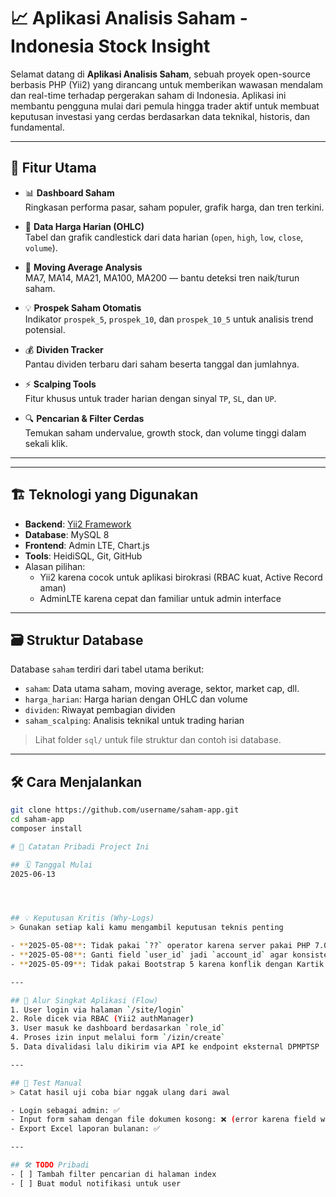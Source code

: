 # 📈 Aplikasi Analisis Saham - Indonesia Stock Insight

Selamat datang di **Aplikasi Analisis Saham**, sebuah proyek open-source berbasis PHP (Yii2) yang dirancang untuk memberikan wawasan mendalam dan real-time terhadap pergerakan saham di Indonesia. Aplikasi ini membantu pengguna mulai dari pemula hingga trader aktif untuk membuat keputusan investasi yang cerdas berdasarkan data teknikal, historis, dan fundamental.

---

## 🚀 Fitur Utama

- 📊 **Dashboard Saham**  
  Ringkasan performa pasar, saham populer, grafik harga, dan tren terkini.

- 🧾 **Data Harga Harian (OHLC)**  
  Tabel dan grafik candlestick dari data harian (`open`, `high`, `low`, `close`, `volume`).

- 🧮 **Moving Average Analysis**  
  MA7, MA14, MA21, MA100, MA200 — bantu deteksi tren naik/turun saham.

- 💡 **Prospek Saham Otomatis**  
  Indikator `prospek_5`, `prospek_10`, dan `prospek_10_5` untuk analisis trend potensial.

- 💰 **Dividen Tracker**  
  Pantau dividen terbaru dari saham beserta tanggal dan jumlahnya.

- ⚡ **Scalping Tools**  
  Fitur khusus untuk trader harian dengan sinyal `TP`, `SL`, dan `UP`.

- 🔍 **Pencarian & Filter Cerdas**  
  Temukan saham undervalue, growth stock, dan volume tinggi dalam sekali klik.

---

---

## 🏗️ Teknologi yang Digunakan

- **Backend**: [Yii2 Framework](https://www.yiiframework.com/)
- **Database**: MySQL 8
- **Frontend**: Admin LTE, Chart.js
- **Tools**: HeidiSQL, Git, GitHub
- Alasan pilihan:
  - Yii2 karena cocok untuk aplikasi birokrasi (RBAC kuat, Active Record aman)
  - AdminLTE karena cepat dan familiar untuk admin interface

---

## 🗃️ Struktur Database

Database `saham` terdiri dari tabel utama berikut:

- `saham`: Data utama saham, moving average, sektor, market cap, dll.
- `harga_harian`: Harga harian dengan OHLC dan volume
- `dividen`: Riwayat pembagian dividen
- `saham_scalping`: Analisis teknikal untuk trading harian

> Lihat folder `sql/` untuk file struktur dan contoh isi database.

---

## 🛠️ Cara Menjalankan

```bash
git clone https://github.com/username/saham-app.git
cd saham-app
composer install

# 🧠 Catatan Pribadi Project Ini

## 🗓️ Tanggal Mulai
2025-06-13




## 💡 Keputusan Kritis (Why-Logs)
> Gunakan setiap kali kamu mengambil keputusan teknis penting

- **2025-05-08**: Tidak pakai `??` operator karena server pakai PHP 7.0.
- **2025-05-08**: Ganti field `user_id` jadi `account_id` agar konsisten dengan struktur RBAC yang dipakai DINSOS.
- **2025-05-09**: Tidak pakai Bootstrap 5 karena konflik dengan Kartik GridView (masih Bootstrap 4).

---

## 🔄 Alur Singkat Aplikasi (Flow)
1. User login via halaman `/site/login`
2. Role dicek via RBAC (Yii2 authManager)
3. User masuk ke dashboard berdasarkan `role_id`
4. Proses izin input melalui form `/izin/create`
5. Data divalidasi lalu dikirim via API ke endpoint eksternal DPMPTSP

---

## 🧪 Test Manual
> Catat hasil uji coba biar nggak ulang dari awal

- Login sebagai admin: ✅
- Input form saham dengan file dokumen kosong: ❌ (error karena field wajib belum dicek)
- Export Excel laporan bulanan: ✅

---

## 🛠️ TODO Pribadi
- [ ] Tambah filter pencarian di halaman index
- [ ] Buat modul notifikasi untuk user

